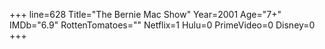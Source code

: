 +++
line=628
Title="The Bernie Mac Show"
Year=2001
Age="7+"
IMDb="6.9"
RottenTomatoes=""
Netflix=1
Hulu=0
PrimeVideo=0
Disney=0
+++

